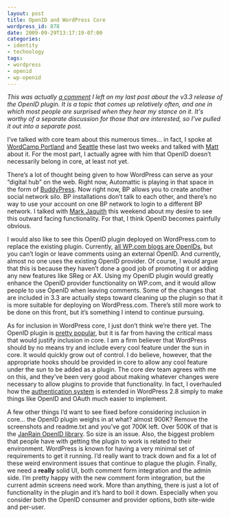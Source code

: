 ```yaml
---
layout: post
title: OpenID and WordPress Core
wordpress_id: 878
date: 2009-09-29T13:17:19-07:00
categories:
- identity
- technology
tags:
- wordpress
- openid
- wp-openid
---
```

*This was actually [a comment][] I left on my last post about the v3.3 release of the OpenID plugin.  It is a topic that
comes up relatively often, and one in which most people are surprised when they hear my stance on it.  It's worthy of a
separate discussion for those that are interested, so I've pulled it out into a separate post.*

[a comment]: http://willnorris.com/2009/09/wordpress-openid-v3-3#comment-35595

I’ve talked with core team about this numerous times… in fact, I spoke at [WordCamp Portland][] and [Seattle][] these
last two weeks and talked with [Matt][] about it. For the most part, I actually agree with him that OpenID doesn’t
necessarily belong in core, at least not yet.

There’s a lot of thought being given to how WordPress can serve as your “digital hub” on the web. Right now, Automattic
is playing in that space in the form of [BuddyPress][]. Now right now, BP allows you to create another social network
silo. BP installations don’t talk to each other, and there’s no way to use your account on one BP network to login to a
different BP network. I talked with [Mark Jaquith][] this weekend about my desire to see this outward facing
functionality. For that, I think OpenID becomes painfully obvious.

I would also like to see this OpenID plugin deployed on WordPress.com to replace the existing plugin. Currently, [all
WP.com blogs are OpenIDs][], but you can’t login or leave comments using an external OpenID. And currently, almost no
one uses the existing OpenID provider. Of course, I would argue that this is because they haven’t done a good job of
promoting it or adding any new features like SReg or AX. Using my OpenID plugin would greatly enhance the OpenID
provider functionality on WP.com, and it would allow people to use OpenID when leaving comments. Some of the changes
that are included in 3.3 are actually steps toward cleaning up the plugin so that it is more suitable for deploying on
WordPress.com. There’s still more work to be done on this front, but it’s something I intend to continue pursuing.

As for inclusion in WordPress core, I just don’t think we’re there yet. The OpenID plugin is [pretty popular][], but it
is far from having the critical mass that would justify inclusion in core. I am a firm believer that WordPress should by
no means try and include every cool feature under the sun in core. It would quickly grow out of control. I do believe,
however, that the appropriate hooks should be provided in core to allow any cool feature under the sun to be added as a
plugin. The core dev team agrees with me on this, and they’ve been very good about making whatever changes were
necessary to allow plugins to provide that functionality. In fact, I overhauled how the [authentication system][] is
extended in WordPress 2.8 simply to make things like OpenID and OAuth much easier to implement.

A few other things I’d want to see fixed before considering inclusion in core… the OpenID plugin weighs in at what?
almost 900K? Remove the screenshots and readme.txt and you’ve got 700K left. Over 500K of that is the [JanRain OpenID
library][]. So size is an issue. Also, the biggest problem that people have with getting the plugin to work is related
to their environment. WordPress is known for having a very minimal set of requirements to get it running. I’d really
want to track down and fix a lot of these weird environment issues that continue to plague the plugin. Finally, we need
a **really** solid UI, both comment form integration and the admin side. I’m pretty happy with the new comment form
integration, but the current admin screens need work. More than anything, there is just a lot of functionality in the
plugin and it’s hard to boil it down. Especially when you consider both the OpenID consumer and provider options, both
site-wide and per-user.

[WordCamp Portland]: http://wordcampportland.org/
[Seattle]: http://wordcampseattle.com/
[Matt]: http://ma.tt/
[BuddyPress]: http://buddypress.org/
[Mark Jaquith]: http://markjaquith.com/
[all WP.com blogs are OpenIDs]: http://support.wordpress.com/settings/openid/
[authentication system]: http://willnorris.com/2009/03/authentication-in-wordpress-28
[JanRain OpenID library]: http://openidenabled.com/php-openid/
[pretty popular]: http://wordpress.org/extend/plugins/openid/stats/
